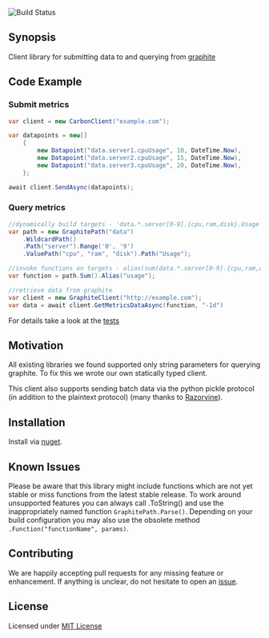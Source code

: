 ![Build Status](https://ahdde.visualstudio.com/_apis/public/build/definitions/c46377a0-ba14-4eb7-9145-b950c0883320/2/badge)

## Synopsis

Client library for submitting data to and querying from [graphite](https://github.com/graphite-project/graphite-web)

## Code Example
### Submit metrics
```csharp
var client = new CarbonClient("example.com");

var datapoints = new[]
    {
        new Datapoint("data.server1.cpuUsage", 10, DateTime.Now),
        new Datapoint("data.server2.cpuUsage", 15, DateTime.Now),
        new Datapoint("data.server3.cpuUsage", 20, DateTime.Now),
    };

await client.SendAsync(datapoints);
```

### Query metrics
```csharp
//dynamically build targets - 'data.*.server[0-9].{cpu,ram,disk}.Usage'
var path = new GraphitePath("data")
    .WildcardPath()
    .Path("server").Range('0', '9')
    .ValuePath("cpu", "ram", "disk").Path("Usage");

//invoke functions on targets - alias(sum(data.*.server[0-9].{cpu,ram,disk}.Usage),"usage")
var function = path.Sum().Alias("usage");

//retrieve data from graphite
var client = new GraphiteClient("http://example.com");
var data = await client.GetMetricsDataAsync(function, "-1d")
```

For details take a look at the [tests](https://github.com/ahdde/graphite.net/blob/master/Graphite.Test/GraphitePathTest.cs)

## Motivation

All existing libraries we found supported only string parameters for querying graphite. To fix this we wrote our own statically typed client.

This client also supports sending batch data via the python pickle protocol (in addition to the plaintext protocol) (many thanks to [Razorvine](https://github.com/irmen/pickle)).

## Installation

Install via [nuget](https://www.nuget.org/packages/ahd.Graphite).

## Known Issues

Please be aware that this library might include functions which are not yet stable or miss functions from the latest stable release. To work around unsupported features you can always call .ToString() and use the inappropriately named function `GraphitePath.Parse()`. Depending on your build configuration you may also use the obsolete method `.Function("functionName", params)`.

## Contributing

We are happily accepting pull requests for any missing feature or enhancement. If anything is unclear, do not hesitate to open an [issue](https://github.com/ahdde/graphite.net/issues/new).

## License

Licensed under [MIT License](https://github.com/ahdde/graphite.net/blob/master/LICENSE.md)
